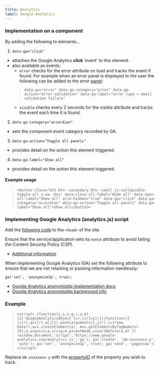```yaml
---
title: Analytics
label: Google Analytics
---
```


### Implementation on a component

By adding the following to elements&hellip;

1. `data-ga="click"`
  - attaches the Google Analytics **click** 'event' to this element.
  - also available as events:
    - `error` checks for the error attribute on load and tracks the event if found.
    For example when an error panel is displayed to the user the following can be added to the error [panel](/components/detail/panel):
    > `data-ga="error" data-ga-category="error" data-ga-action="error-validation" data-ga-label="error_type = email validation failure"`
    - `visible` checks every 2 seconds for the visible attribute and tracks the event each time it is found.
2. `data-ga-category="accordion"`
  - sets the component event category recorded by GA.
3. `data-ga-action="Toggle all panels"`
  - provides detail on the action this element triggered.
4. `data-ga-label="Show all"`
  - provides detail on the action this element triggered.

#### Example usage
> `<button class="btn btn--secondary btn--small js-collapsible-toggle-all u-wa--@xs" data-close-all-label="Hide all" data-open-all-label="Show all" aria-hidden="true" data-ga="click" data-ga-category="accordion" data-ga-action="Toggle all panels" data-ga-label="Show all">Show all</button>`

### Implementing Google Analytics (analytics.js) script

Add the [following code](#example) to the `<head>` of the site.

Ensure that the service/application sets its `nonce` attribute to avoid failing the Content Security Policy (CSP).

- [Additional information](https://developers.google.com/web/fundamentals/security/csp/#if_you_absolutely_must_use_it)

When implementing Google Analytics (GA) set the following attribute to ensure that we are not retaining or passing information needlessly:

`ga('set', 'anonymizeIp', true);`

- [Google Analytics anonymizeIp implementation docs](https://developers.google.com/analytics/devguides/collection/analyticsjs/ip-anonymization)
- [Google Analytics anonymizeIp background info](https://support.google.com/analytics/answer/2763052?hl=en)


### Example

> `<script>
    (function(i,s,o,g,r,a,m){i['GoogleAnalyticsObject']=r;i[r]=i[r]||function(){
    (i[r].q=i[r].q||[]).push(arguments)},i[r].l=1*new Date();a=s.createElement(o),
    m=s.getElementsByTagName(o)[0];a.async=1;a.src=g;m.parentNode.insertBefore(a,m)
    })(window,document,'script','https://www.google-analytics.com/analytics.js','ga');
    ga('create', 'UA-xxxxxxxx-y', 'auto');
    ga('set', 'anonymizeIp', true);
    ga('send', 'pageview');
    </script>`

Replace `UA-xxxxxxxx-y` with the [propertyID](https://support.google.com/analytics/answer/1032385) of the property you wish to track.
